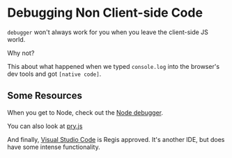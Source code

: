 # Debugging Non Client-side Code

`debugger` won't always work for you when you leave the client-side JS world.

Why not?

This about what happened when we typed `console.log` into the browser's dev tools and got `[native code]`.

## Some Resources

When you get to Node, check out the [Node debugger](https://nodejs.org/api/debugger.html).

You can also look at [pry.js](https://www.npmjs.com/package/pryjs)

And finally, [Visual Studio Code](https://code.visualstudio.com/) is Regis approved. It's another IDE, but does have some intense functionality. 
